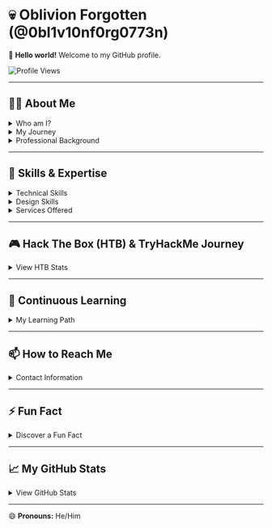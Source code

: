 # 💀 Oblivion Forgotten (@0bl1v10nf0rg0773n)

👋 **Hello world!** Welcome to my GitHub profile.

![Profile Views](https://komarev.com/ghpvc/?username=0bl1v10nf0rg0773n&color=red)

---

## 🧑‍💻 About Me

<details>
  <summary>Who am I?</summary>
  I'm Oblivion Forgotten, known in the real world as Ivan Barnola Gasch from Catalonia, Spain. I have achieved the God rank on TryHackMe and Hacker rank on Hack The Box.
</details>

<details>
  <summary>My Journey</summary>
  - 🌍 Fluent in Catalan, English, and Spanish.<br>
  - 🌱 Currently pursuing the **Certified Ethical Hacker (CEH)** certification.<br>
  - 🕵️ Engaged in HTB challenges for over 7 years.<br>
  - ⚔️ Active participant in TryHackMe KOTH challenges and practice sessions.
</details>

<details>
  <summary>Professional Background</summary>
  - 🖥️ Network administrator in educational institutions.<br>
  - 🔒 Specializing in network security, device management, and network mapping.
</details>

---

## 🚀 Skills & Expertise

<details>
  <summary>Technical Skills</summary>
  - **HTML:** ![100%](https://progress-bar.dev/100)<br>
  - **CSS:** ![90%](https://progress-bar.dev/90)<br>
  - **JavaScript:** ![75%](https://progress-bar.dev/75)<br>
  - **PHP:** ![80%](https://progress-bar.dev/80)<br>
  - **Network Setups:** ![90%](https://progress-bar.dev/90)
</details>

<details>
  <summary>Design Skills</summary>
  - **Photoshop:** Image editing and logo creation.<br>
  - **After Effects:** Video editing.<br>
  - **Adobe Premiere:** Professional video editing for advertisements.<br>
</details>

<details>
  <summary>Services Offered</summary>
  - **Computer Repair and Assembly:** Assisting in assembly or repair with a focus on learning.<br>
  - **Network Mapping:** Providing comprehensive network maps and documentation for companies.<br>
  - **Web Development:** Basic website creation using HTML, CSS, JS, or WordPress with database setup.<br>
</details>

---

## 🎮 Hack The Box (HTB) & TryHackMe Journey

<details>
  <summary>View HTB Stats</summary>
  ![HTB Stats](https://www.hackthebox.com/badge/image/htb-stats)
</details>

---

## 🌱 Continuous Learning

<details>
  <summary>My Learning Path</summary>
  I am passionate about staying updated in the tech landscape and continuously expanding my knowledge.
</details>

---

## 📫 How to Reach Me

<details>
  <summary>Contact Information</summary>
  - **Website:** [My website](https://ivan-vcard.xyz)
  - **Other links:** [Other links]()
</details>

---

## ⚡ Fun Fact

<details>
  <summary>Discover a Fun Fact</summary>
  I enjoy exploring new cybersecurity developments and devising creative solutions to intricate security challenges.
</details>

---

## 📈 My GitHub Stats

<details>
  <summary>View GitHub Stats</summary>
  ![Oblivion's GitHub Stats](https://github-readme-stats.vercel.app/api?username=0bl1v10nf0rg0773n&show_icons=true&theme=radical)
  ![Top Langs](https://github-readme-stats.vercel.app/api/top-langs/?username=0bl1v10nf0rg0773n&layout=compact&theme=radical)
</details>

---

😄 **Pronouns:** He/Him

